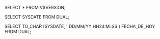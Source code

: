 SELECT * FROM V$VERSION;

SELECT SYSDATE FROM DUAL;

SELECT TO_CHAR (SYSDATE, ' DD/MM/YY HH24:Mi:SS') FECHA_DE_HOY FROM DUAL;

